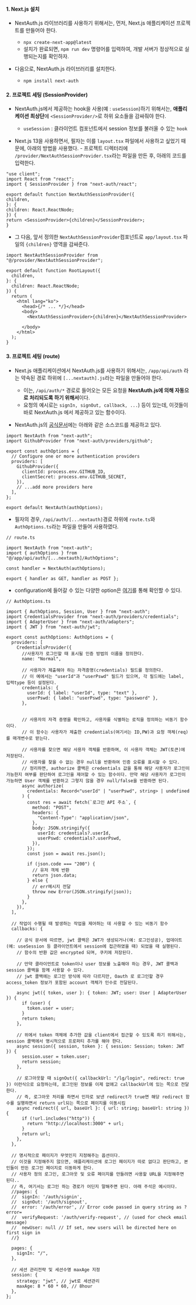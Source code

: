 #### 1. Next.js 설치

- NextAuth.js 라이브러리를 사용하기 위해서는, 먼저, Next.js 애플리케이션 프로젝트를 만들어야 한다.
	- `npx create-next-app@latest`
	- 설치가 완료되면, `npm run dev` 명령어를 입력하여, 개발 서버가 정상적으로 실행되는지를 확인하자.

- 다음으로, NextAuth.js 라이브러리를 설치한다.
	- `npm install next-auth`


#### 2. 프로젝트 세팅 (SessionProvider)

- NextAuth.js에서 제공하는 hook을 사용(예 : `useSession`)하기 위해서는, **애플리케이션 최상단**에 `<SessionProvider/>`로 하위 요소들을 감싸줘야 한다. 
	- `useSession` : 클라이언트 컴포넌트에서 session 정보를 불러올 수 있는 `hook`

- Next.js 13을 사용하면서, 필자는 이를 `layout.tsx` 파일에서 사용하고 싶었기 때문에, 아래의 방법을 사용했다. - 프로젝트 디렉터리에 `/provider/NextAuthSessionProvider.tsx`라는 파일을 만든 후, 아래의 코드를 입력한다.
```tsx
"use client";
import React from "react";
import { SessionProvider } from "next-auth/react";

export default function NextAuthSessionProvider({
children,
}: {
children: React.ReactNode;
}) {
return <SessionProvider>{children}</SessionProvider>;
}
```

- 그 다음, 앞서 정의한 `NextAuthSessionProvider`컴포넌트로 `app/layout.tsx` 파일의 `{children}` 영역을 감싸준다.
```tsx
import NextAuthSessionProvider from "@/provider/NextAuthSessionProvider";

export default function RootLayout({
  children,
}: {
  children: React.ReactNode;
}) {
  return (
    <html lang="ko">
	  <head>{/* ... */}</head>      
	  <body>
		<NextAuthSessionProvider>{children}</NextAuthSessionProvider>   
      </body>  
    </html>
  );
}
```


#### 3. 프로젝트 세팅 (route)

- Next.js 애플리케이션에서 NextAuth.js를 사용하기 위해서는, `/app/api/auth` 라는 약속된 경로 하위에 `[...nextauth].js`라는 파일을 만들어야 한다.
	- 이는, `/api/auth/*` 경로로 들어오는 모든 요청을 **NextAuth.js에 의해 자동으로 처리되도록 하기 위해서**이다.
	- 요청의 예시로는 `signIn, signOut, callback, ...`) 등이 있는데, 이것들이 바로 NextAuth.js 에서 제공하고 있는 함수이다.

- NextAuth.js의 [공식문서](https://next-auth.js.org/getting-started/example)에는 아래와 같은 소스코드를 제공하고 있다.
```tsx
import NextAuth from "next-auth";
import GithubProvider from "next-auth/providers/github";

export const authOptions = {
  // Configure one or more authentication providers
  providers: [
    GithubProvider({
      clientId: process.env.GITHUB_ID,
      clientSecret: process.env.GITHUB_SECRET,
    }),
    // ...add more providers here
  ],
};

export default NextAuth(authOptions);
```

- 필자의 경우, `/api/auth/[...nextauth]`경로 하위에 `route.ts`와 `AuthOptions.ts`라는 파일을 만들어 사용하였다.
```tsx
// route.ts

import NextAuth from "next-auth";
import { authOptions } from "@/app/api/auth/[...nextauth]/AuthOptions";

const handler = NextAuth(authOptions);

export { handler as GET, handler as POST };
```

- configuration에 들어갈 수 있는 다양한 option은 [여기](https://next-auth.js.org/v3/configuration/options)를 통해 확인할 수 있다.

```tsx
// AuthOptions.ts

import { AuthOptions, Session, User } from "next-auth";
import CredentialsProvider from "next-auth/providers/credentials";
import { AdapterUser } from "next-auth/adapters";
import { JWT } from "next-auth/jwt";

export const authOptions: AuthOptions = {
  providers: [
    CredentialsProvider({
      //사용자가 로그인할 때 표시될 인증 방법의 이름을 정의한다. 
      name: "Normal",
      
      // 사용자가 제출해야 하는 자격증명(credentials) 필드를 정의한다. 
      // 이 예에서는 "userId"과 "userPswd" 필드가 있으며, 각 필드에는 label, 입력type 등이 설정된다.
      credentials: {
        userId: { label: "userId", type: "text" },
        userPswd: { label: "userPswd", type: "password" },
      },
    

      // 사용자의 자격 증명을 확인하고, 사용자를 식별하는 로직을 정의하는 비동기 함수이다.
      // 이 함수는 사용자가 제출한 credentials(여기서는 ID,PW)과 요청 객체(req)를 매개변수로 받는다.

      // 사용자를 찾으면 해당 사용자 객체를 반환하며, 이 사용자 객체는 JWT(토큰)에 저장된다.
      // 사용자를 찾을 수 없는 경우 null을 반환하여 인증 오류를 표시할 수 있다.
      // 정리하면, authorize 콜백은 credentials 값을 통해 해당 사용자가 로그인이 가능한지 여부를 판단하여 로그인을 제어할 수 있는 함수이다. 만약 해당 사용자가 로그인이 가능하면 User 객체를 반환하고 그렇지 않을 경우 null/false을 반환하면 된다.
      async authorize(
        credentials: Record<"userId" | "userPswd", string> | undefined
      ) {
        const res = await fetch(`로그인 API 주소`, {
          method: "POST",
          headers: {
            "Content-Type": "application/json",
          },
          body: JSON.stringify({
            userId: credentials?.userId,
            userPswd: credentials?.userPswd,
          }),
        });
        const json = await res.json();

        if (json.code === "200") {
          // 유저 객체 반환
          return json.data;
        } else {
          // err메시지 전달
          throw new Error(JSON.stringify(json));
        }
      },
    }),
  ],

  // 작업이 수행될 때 발생하는 작업을 제어하는 데 사용할 수 있는 비동기 함수
  callbacks: {

    // 공식 문서에 따르면, jwt 콜백은 JWT가 생성되거나(예: 로그인성공), 업데이트(예: useSession 등 클라이언트에서 session에 접근하였을 때) 되었을 때 실행된다.
    // 함수의 반환 값은 encrypted 되며, 쿠키에 저장된다.

    // 만약 클라이언트로 token이나 user 정보를 노출해야 하는 경우, JWT 콜백과 session 콜백을 함께 사용할 수 있다.
    // jwt 콜백에는 로그인 방식에 따라 다르지만, Oauth 로 로그인할 경우 access_token 정보가 포함된 account 객체가 인수로 전달된다.
    
    async jwt({ token, user }: { token: JWT; user: User | AdapterUser }) {
      if (user) {
        token.user = user;
      }
      return token;
    },
    
    // 위에서 token 객체에 추가한 값을 client에서 접근할 수 있도록 하기 위해서는, session 콜백에서 명시적으로 프로퍼티 추가를 해야 한다.
    async session({ session, token }: { session: Session; token: JWT }) {
      session.user = token.user;
      return session;
    },

    // 로그아웃할 때 signOut({ callbackUrl: "/lg/login", redirect: true }) 이런식으로 요청하는데, 로그인된 정보를 이제 없애고 callbackUrl에 있는 쪽으로 전달한다.
    // 즉, 로그아웃 처리를 하면서 인자로 보낸 redirect가 true면 해당 redirect 함수를 실행하면서 return url되는 쪽으로 페이지를 이동시킴
    async redirect({ url, baseUrl }: { url: string; baseUrl: string }) {
      if (!url.includes("http")) {
        return "http://localhost:3000" + url;
      }
      return url;
    },
  },

  // 명시적으로 페이지가 무엇인지 지정해주는 옵션이다.
  // 이것을 지정해주지 않으면, 애플리케이션에 로그인 페이지가 따로 없다고 판단하고, 본인들이 만든 로그인 페이지로 이동하게 한다.
  // 사용자 정의 로그인, 로그아웃 및 오류 페이지를 만들려면 사용할 URL을 지정해주면 된다..
  // 즉, 여기서는 로그인 하는 경로가 어딘지 말해주면 된다. 아래 주석은 예시이다.
  //pages: {
  //  signIn: '/auth/signin',
  //  signOut: '/auth/signout',
  //  error: '/auth/error', // Error code passed in query string as ?error=
  //  verifyRequest: '/auth/verify-request', // (used for check email message)
  //  newUser: null // If set, new users will be directed here on first sign in
  //}
  
  pages: {
    signIn: "/",
  },

  // 세션 관리전략 및 세션수명 maxAge 지정
  session: {
    strategy: "jwt", // jwt로 세션관리
    maxAge: 8 * 60 * 60, // 8hour
  },
};
```
